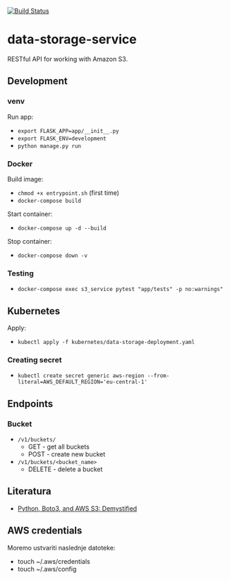 [![Build Status](https://travis-ci.org/rso-projekt-leon/data-storage-service.svg?branch=master)](https://travis-ci.org/rso-projekt-leon/data-storage-service)

# data-storage-service

RESTful API for working with Amazon S3.

## Development
### venv
Run app: 
- `export FLASK_APP=app/__init__.py`
- `export FLASK_ENV=development`
- `python manage.py run`

### Docker
Build image:
- `chmod +x entrypoint.sh` (first time)
- `docker-compose build`

Start container:
- `docker-compose up -d --build`

Stop container:
- `docker-compose down -v`

### Testing
- `docker-compose exec s3_service pytest "app/tests" -p no:warnings"`

## Kubernetes
Apply:
- `kubectl apply -f kubernetes/data-storage-deployment.yaml`

### Creating secret
- `kubectl create secret generic aws-region --from-literal=AWS_DEFAULT_REGION='eu-central-1'`

## Endpoints
### Bucket
- `/v1/buckets/`
    - GET - get all buckets
    - POST - create new bucket
- `/v1/buckets/<bucket_name>`
    - DELETE - delete a bucket

## Literatura
- [Python, Boto3, and AWS S3: Demystified](https://realpython.com/python-boto3-aws-s3/)

## AWS credentials
Moremo ustvariti naslednje datoteke:
- touch ~/.aws/credentials
- touch ~/.aws/config